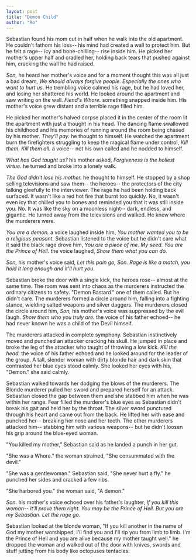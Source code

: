 ```yaml
---
layout: post
title: "Demon Child"
author: "Ro"
---
```


<!--
Prompt: 

You are a demon that was raised as a human by an older couple in the capital city. Today however a party of heros sensed your presence. The heros then attacked your family for harboring a demon. This act has inadvertently activated your latent powers.
-->

Sebastian found his mom cut in half when he walk into the old apartment. He couldn't fathom his loss-- his mind had created a wall to protect him. But he felt a rage-- icy and bone-chilling-- rise inside him. He picked her mother's upper half and cradled her, holding back tears that pushed against him, cracking the wall he had raised. 

*Son,* he heard her mother's voice and for a moment thought this was all just a bad dream, *We should always forgive people. Especially the ones who want to hurt us.* He trembling voice calmed his rage, but he had loved her, and losing her shattered his world. He looked around the apartment and saw writing on the wall. *Fiend's Whore.* something snapped inside him. His mother's voice grew distant and a terrible rage filled him.

He picked her mother's halved corpse placed it in the center of the room lit the apartment with just a thought in his head. The dancing flame swallowed his childhood and his memories of running around the room being chased by his mother. *They'll pay.* he thought to himself. He watched the apartment burn the firefighters struggling to keep the magical flame under control, *Kill them. Kill them all.* a voice-- not his own called and he nodded to himself.

*What has God taught us?* his mother asked, *Forgiveness is the holiest virtue.* he turned and broke into a lonely walk. 

*The God didn't lose his mother.* he thought to himself. He stopped by a shop selling televisions and saw them-- the heroes-- the protectors of the city talking gleefully to the interviewer. The rage he had been holding back surfaced. It wasn't like a red hot fire that burnt too quickly. No, it wasn't even icy that chilled you to bones and reminded you that it was still inside you. No. It was like the sky on a moonless night-- dark, endless, and gigantic. He turned away from the televisions and walked. He knew where the murderers were. 

*You are a demon.* a voice laughed inside him, *You mother wanted you to be a religious peasant.* Sebastian listened to the voice but he didn't care what it said the black rage drove him, *You are a piece of me. My seed. You are the Prince of Hell.* the voice laughed, *Show them what you can do.*

*Son,* his mother's voice said, *Let this pain go, Son. Rage is like a match, you hold it long enough and it'll hurt you.* 

Sebastian broke the door with a single kick, the heroes rose-- almost at the same time. The room was sent into chaos as the murderers instructed the ordinary citizens to safety. "Demon Bastard." one of them called. But he didn't care. The murderers formed a circle around him, falling into a fighting stance, wielding salted weapons and silver daggers. The murderers closed the circle around him, *Son,* his mother's voice was suppressed by the evil laugh. *Show them who you truly are.* the voice of his father echoed-- he had never known he was a child of the Devil himself.

The murderers attacked in complete symphony. Sebastian instinctively moved and punched an attacker cracking his skull. He jumped in place and broke the leg of the attacker who taught of throwing a low kick. *Kill the head.* the voice of his father echoed and he looked around for the leader of the group. A tall, slender woman with dirty blonde hair and dark skin that contrasted her blue eyes stood calmly. She looked her eyes with his, "Demon." she said calmly.

Sebastian walked towards her dodging the blows of the murderers. The Blonde murderer pulled her sword and prepared herself for an attack. Sebastian closed the gap between them and she stabbed him when he was within her range. Fear filled the murderer's blue eyes as Sebastian didn't break his gait and held her by the throat. The silver sword punctured through his heart and came out from the back. He lifted her with ease and punched her-- breaking her nose and her teeth. The other murderers attacked him-- stabbing him with various weapons-- but he didn't loosen his grip around the blue-eyed woman.

"You killed my mother," Sebastian said as he landed a punch in her gut.

"She was a Whore." the woman strained, "She consummated with the devil."

"She was a gentlewoman." Sebastian said, "She never hurt a fly." he punched her sides and cracked a few ribs.

"She harbored you." the woman said, "A demon."

*Son.* his mother's voice echoed over his father's laughter, *If you kill this woman-- it'll prove them right. You may be the Prince of Hell. But you are my Sebastian. Let the rage go.* 

Sebastian looked at the blonde woman, "If you kill another in the name of God my mother worshipped, I'll find you and I'll rip you from limb to limb. I'm the Prince of Hell and you are alive because my mother taught well." he dropped the woman and walked out of the door with knives, swords and stuff jutting from his body like octopuses tentacles.
